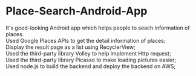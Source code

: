 # Place-Search-Android-App

It's good-looking Android app which helps people to seach information of places.<br >
Used Google Places APIs to get the detail information of places;<br >
Display the result page as a list using RecyclerView;<br >
Used the third-party library Volley to help implement Http request;<br >
Used the third-party library Picasso to make loading pictures easier;<br >
Used node.js to build the backend and deploy the backend on AWS;<br >
